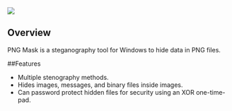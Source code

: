 <img src="https://i.imgur.com/qgYVuBI.png" />

## Overview

PNG Mask is a steganography tool for Windows to hide data in PNG files.

##Features

* Multiple stenography methods.
* Hides images, messages, and binary files inside images.
* Can password protect hidden files for security using an XOR one-time-pad.